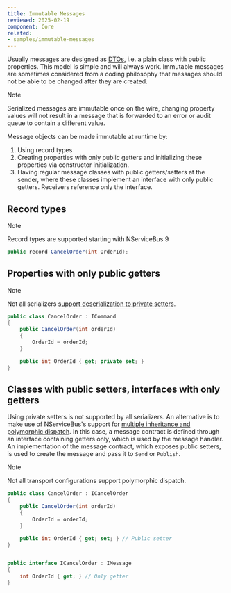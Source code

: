 ```yaml
---
title: Immutable Messages
reviewed: 2025-02-19
component: Core
related:
- samples/immutable-messages
---
```


Usually messages are designed as [DTOs](https://en.wikipedia.org/wiki/Data_transfer_object), i.e. a plain class with public properties. This model is simple and will always work. Immutable messages are sometimes considered from a coding philosophy that messages should not be able to be changed after they are created.

> [!NOTE]
> Serialized messages are immutable once on the wire, changing property values will not result in a message that is forwarded to an error or audit queue to contain a different value.

Message objects can be made immutable at runtime by:

1. Using record types
2. Creating properties with only public getters and initializing these properties via constructor initialization.
3. Having regular message classes with public getters/setters at the sender, where these classes implement an interface with only public getters. Receivers reference only the interface.


## Record types

> [!NOTE]
> Record types are supported starting with NServiceBus 9

```c#
public record CancelOrder(int OrderId);
```

## Properties with only public getters

> [!NOTE]
> Not all serializers [support deserialization to private setters](/nservicebus/serialization/#immutable-message-types).

```c#
public class CancelOrder : ICommand
{
    public CancelOrder(int orderId)
    {
        OrderId = orderId;
    }

    public int OrderId { get; private set; }
}
```

## Classes with public setters, interfaces with only getters

Using private setters is not supported by all serializers. An alternative is to make use of NServiceBus's support for [multiple inheritance and polymorphic dispatch](/nservicebus/messaging/messages-as-interfaces.md). In this case, a message contract is defined through an interface containing getters only, which is used by the message handler. An implementation of the message contract, which exposes public setters, is used to create the message and pass it to `Send` or `Publish`.

> [!NOTE]
> Not all transport configurations support polymorphic dispatch.

```c#
public class CancelOrder : ICancelOrder
{
    public CancelOrder(int orderId)
    {
        OrderId = orderId;
    }

    public int OrderId { get; set; } // Public setter
}


public interface ICancelOrder : IMessage
{
    int OrderId { get; } // Only getter
}
```
